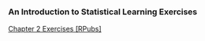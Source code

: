 ### An Introduction to Statistical Learning Exercises

[Chapter 2 Exercises [RPubs]](https://rpubs.com/neilmartin/1209890)
